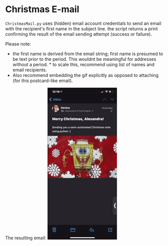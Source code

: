 # Christmas E-mail 

`ChristmasMail.py` uses (hidden) email account credentials to send an email with the recipient's first name in the subject line. the script returns a print confirming the result of the email sending attempt (success or failure). 

Please note:
* the first name is derived from the email string; first name is presumed to be text prior to the period. This wouldnt be meaningful for addresses without a period. * to scale this, recommend using list of names and email recipients. 
* Also recommend embedding the gif explicitly as opposed to attaching (for this postcard-like email). 

The resulting email:
![Christmas Email](Results.GIF)
